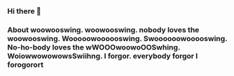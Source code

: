 ### Hi there 👋
### About woowooswing. woowooswing. nobody loves the woowooswing. Wooooowoooooswing. Swoooooowooooswing. No-ho-body loves the wWOOOwoowoOOSwhing. WoiowwowowowsSwiihng. I forgor. everybody forgor I forogorort

<!--
**leon-cosgrove/leon-cosgrove** is a ✨ _special_ ✨ repository because its `README.md` (this file) appears on your GitHub profile.

Here are some ideas to get you started:

- 🔭 I’m currently working on ...
- 🌱 I’m currently learning ...
- 👯 I’m looking to collaborate on ...
- 🤔 I’m looking for help with ...
- 💬 Ask me about ...
- 📫 How to reach me: ...
- 😄 Pronouns: ...
- ⚡ Fun fact: ...
-->
